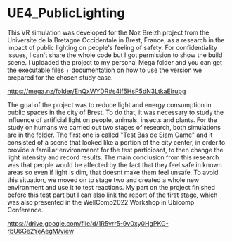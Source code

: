 # UE4_PublicLighting

This VR simulation was developed for the Noz Breizh project from the Universite de la Bretagne Occidentale in Brest, France, as a research in the impact of public lighting on people's feeling of safety. For confidentiality issues, I can't share the whole code but I got permission to show the build scene. I uploaded the project to my personal Mega folder and you can get the executable files + documentation on how to use the version we prepared for the chosen study case.

https://mega.nz/folder/EnQxWYDR#s4If5HsP5dN3LtkaEIrupg

The goal of the project was to reduce light and energy consumption in public spaces in the city of Brest. To do that, it was necessary to study the influence of artificial light on people, animals, insects and plants. For the study on humans we carried out two stages of research, both simulations are in the folder. The first one is called "Test Bas de Siam Game" and it consisted of a scene that looked like a portion of the city center, in order to provide a familiar environmennt for the test participant, to then change the light intensity and record results. The main conclusion from this research was that people would be affected by the fact that they feel safe in known areas so even if light is dim, that doesnt make them feel unsafe. To avoid this situation, we moved on to stage two and created a whole new environment and use it to test reactions. My part on the project finished before this test part but I can also link the report of the first stage, which was also presented in the WellComp2022 Workshop in Ubicomp Conference.

https://drive.google.com/file/d/1R5vrr5-9v0xy0HgPKG-rbU6Ge2YeAegM/view
